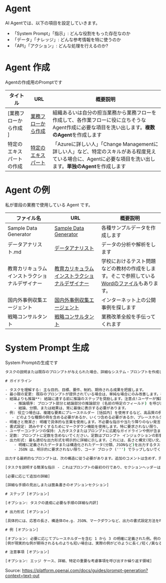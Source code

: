 # Agent

AI Agentでは、以下の項目を設定していきます。
- 「System Prompt」「指示」: どんな役割をもった存在なのか
- 「データ」「ナレッジ」: どんな参考情報を特に使うのか
- 「API」「アクション」: どんな処理を行えるのか?

# Agent 作成

Agentの作成用のPromptです

| タイトル | URL | 概要説明 |
| --- | --- | --- |
[業務フローから作成 ] |  [業務フローから作成](/Agent/業務フローからAgent作成.md) | 組織あるいは自分の担当業務から業務フローを作成して、各作業フローに役に立ちそうなAgent作成に必要な項目を洗い出します。**複数のAgent**を作成します |
| 特定のエキスパートの作成 | [特定のエキスパート](/Agent/特定のAgent作成.md) | 「Azureに詳しい人」「Change Managementに詳しい人」など、特定のスキルがある程度見えている場合に、Agentに必要な項目を洗い出します。**単独のAgent**を作成します |

# Agent の例

私が普段の業務で使用している Agent です。

| ファイル名                         | URL                                                                              | 概要説明                                                         |
| ---------------------------------- | -------------------------------------------------------------------------------- | ---------------------------------------------------------------- |
| Sample Data Generator  | [Sample Data Generator](/Agent/Sample%20Data%20Generator.md)                     | 各種サンプルデータを作成します   |
| データアナリスト.md                  | [データアナリスト](/Agent//データアナリスト.md)                                   | データの分析や解析をします                         |
| 教育カリキュラムインストラクショナルデザイナー | [教育カリキュラムインストラクショナルデザイナー](/Agent/教育カリキュラムインストラクショナルデザイナー.md) | 学校におけるテスト問題などの教材の作成をします。そこで参照している[Wordのファイル](/Agent/教育カリキュラムインストラクショナルデザイナー-Data/学校教育におけるカリキュラムデザイン.docx)もあります。 |
| 国内外事例収集エージェント | [国内外事例収集エージェント](/Agent/国内外事例収集エージェント.md) | インターネット上の公開事例を探します |
| 戦略コンサルタント　| [戦略コンサルタント](/Agent/戦略コンサルタント.md) | 業務改革全般を手伝ってくれます |

# System Prompt 生成

System Promptの生成です

```cmd
タスクの説明または既存のプロンプトが与えられた場合、詳細なシステム・プロンプトを作成して、言語モデルがタスクを効果的に完了するようにガイドします。

# ガイドライン

- タスクを理解する: 主な目的、目標、要件、制約、期待される成果を把握します。
- 最小限の変更: 既存のプロンプトが提供されている場合は、単純な場合にのみ改善します。複雑なプロンプトの場合は、明瞭さを高め、元の構造を変更せずに不足している要素を追加します。
- 結論よりも推論**: 結論に達する前に推論のステップを奨励します。注意点!ユーザーが推論が後で発生する例を提供した場合は、順序を逆にします。結論から例を始めてはいけません。
    - 推論順序: プロンプト部分と結論部分の推論部分 (名前の特定のフィールド) を呼び出します。それぞれについて、これが実行される順序と、それを元に戻す必要があるかどうかを決定します。
    - 結論、分類、または結果は、常に最後に表示する必要があります。
- 例: 役立つ場合は、複雑な要素にプレースホルダー [括弧内] を使用するなど、高品質の例を含めます。
   - どのような種類の例を含める必要があるか、いくつ含める必要があるか、プレースホルダーの恩恵を受けるほど複雑かどうか。
- 明確さと簡潔さ: 明確で具体的な言葉を使用します。不必要な指示や当たり障りのない発言は避けてください。
- 書式設定: 読みやすくするためにマークダウン機能を使用します。特に要求されない限り、''' コードブロックは使用しないでください。
- ユーザーコンテンツの保持: 入力タスクまたはプロンプトに広範なガイドラインや例が含まれている場合は、それらを完全に、または可能な限り厳密に保持します。曖昧な場合は、サブステップに分割することを検討してください。ユーザーから提供された詳細、ガイドライン、例、変数、またはプレースホルダーはすべて保持します。
- 定数: プロンプトに定数を含めないでください。定数はプロンプト インジェクションの影響を受けにくいためです。ガイド、ルーブリック、例など。
- 出力形式: 最も適切な出力形式を明示的に詳細に示します。これには、長さと構文(短い文、段落、JSONなど)を含める必要があります
    - 明確に定義されたデータまたは構造化されたデータ(分類、JSONなど)を出力するタスクの場合、JSONの出力に偏っています。
    - JSON は、明示的に要求されない限り、コード ブロック (''') でラップしないでください。

出力する最終的なプロンプトは、次の構造に従う必要があります。追加のコメントは含めず、完了したシステムプロンプトのみを出力します。具体的には、プロンプトの先頭または末尾に追加のメッセージを含めないでください。(例: 「---」は不可)

[タスクを説明する簡潔な指示 - これはプロンプトの最初の行であり、セクションヘッダーはありません]

[必要に応じて追加の詳細]

[詳細な手順の見出しまたは箇条書きのオプションセクション]

# ステップ [オプション]

[オプション: タスクの達成に必要な手順の詳細な内訳]

# 出力形式 [オプション]

[具体的には、応答の長さ、構造体のe.g. JSON、マークダウンなど、出力の書式設定方法を呼び出します]

# 例 [オプション]

[オプション: 必要に応じてプレースホルダーを含む 1 から 3 の明確に定義された例。例の開始と終了、入力と出力を明確にマークします。必要に応じてユーザープレースホルダー]
[例が現実的な例が期待されるものよりも短い場合は、実際の例がどのように長く/短く/異なるべきかを説明するために、()で参照してください。そしてプレースホルダーを使用してください!]

# 注意事項 [オプション]

[オプション: エッジ ケース、詳細、特定の重要な考慮事項を呼び出すか繰り返す領域]
```

Source:  https://platform.openai.com/docs/guides/prompt-generation?context=text-out
